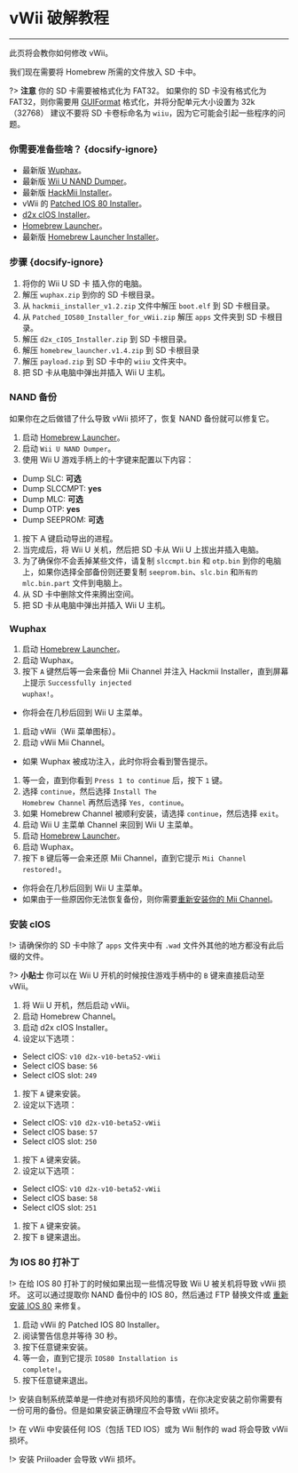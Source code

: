 # vWii 破解教程
---
此页将会教你如何修改 vWii。

我们现在需要将 Homebrew 所需的文件放入 SD 卡中。

?> **注意** 你的 SD 卡需要被格式化为 FAT32。 如果你的 SD 卡没有格式化为 FAT32，则你需要用 [GUIFormat](http://www.ridgecrop.demon.co.uk/index.htm?guiformat.htm) 格式化，并将分配单元大小设置为 32k（32768） 建议不要将 SD 卡卷标命名为 `wiiu`，因为它可能会引起一些程序的问题。

### 你需要准备些啥？ {docsify-ignore}

- 最新版 [Wuphax](http://wiiubru.com/appstore/zips/wuphax.zip)。
- 最新版 [Wii U NAND Dumper](https://github.com/koolkdev/wiiu-nanddumper/releases/latest)。
- 最新版 [HackMii Installer](https://bootmii.org/download/)。
- vWii 的 <a href="docs/files/Patched_IOS80_Installer_for_vWii.zip" download>Patched IOS 80 Installer</a>。
- <a href ="docs/files/d2x_cIOS_Installer.zip" download>d2x cIOS Installer</a>。
- [Homebrew Launcher](https://github.com/dimok789/homebrew_launcher/releases/download/1.4/homebrew_launcher.v1.4.zip)。
- 最新版 [Homebrew Launcher Installer](https://github.com/wiiu-env/homebrew_launcher_installer/releases/download/v1.4/payload.zip)。

### 步骤 {docsify-ignore}

1. 将你的 Wii U SD 卡 插入你的电脑。
1. 解压 `wuphax.zip` 到你的 SD 卡根目录。
1. 从 <code>hackmii_<wbr>installer_<wbr>v1.2<wbr>.zip</code> 文件中解压 `boot.elf` 到 SD 卡根目录。
1. 从 <code>Patched_<wbr>IOS80_<wbr>Installer_<wbr>for_<wbr>vWii<wbr>.zip</code> 解压 `apps` 文件夹到 SD 卡根目录。
1. 解压 <code>d2x_<wbr>cIOS_<wbr>Installer<wbr>.zip</code> 到 SD 卡根目录。
1. 解压 <code>homebrew_<wbr>launcher.<wbr>v1.4.zip</code> 到 SD 卡根目录
1. 解压 `payload.zip` 到 SD 卡中的 `wiiu` 文件夹中。
1. 把 SD 卡从电脑中弹出并插入 Wii U 主机。

### NAND 备份

如果你在之后做错了什么导致 vWii 损坏了，恢复 NAND 备份就可以修复它。

1. 启动 [Homebrew Launcher](vwii/browser-exploit)。
1. 启动 `Wii U NAND Dumper`。
1. 使用 Wii U 游戏手柄上的十字键来配置以下内容：
 - Dump SLC: **可选**
 - Dump SLCCMPT: **yes**
 - Dump MLC: **可选**
 - Dump OTP: **yes**
 - Dump SEEPROM: **可选**
1. 按下 A 键启动导出的进程。
1. 当完成后，将 Wii U 关机，然后把 SD 卡从 Wii U 上拔出并插入电脑。
1. 为了确保你不会丢掉某些文件，请复制 `slccmpt.bin` 和 `otp.bin` 到你的电脑上，如果你选择全部备份则还要复制 `seeprom.bin`、`slc.bin` 和`所有的 mlc.bin.part` 文件到电脑上。
1. 从 SD 卡中删除文件来腾出空间。
1. 把 SD 卡从电脑中弹出并插入 Wii U 主机。

### Wuphax

1. 启动 [Homebrew Launcher](vwii/browser-exploit)。
1. 启动 Wuphax。
1. 按下 `A` 键然后等一会来备份 Mii Channel 并注入 Hackmii Installer，直到屏幕上提示 <code>Successfully <wbr>injected <wbr>wuphax!</code>。
 - 你将会在几秒后回到 Wii U 主菜单。
1. 启动 vWii（Wii 菜单图标）。
1. 启动 vWii Mii Channel。
 - 如果 Wuphax 被成功注入，此时你将会看到警告提示。
1. 等一会，直到你看到 `Press 1 to continue` 后，按下 `1` 键。
1. 选择 `continue`，然后选择 <code>Install <wbr>The <wbr>Homebrew <wbr>Channel</code> 再然后选择 `Yes, continue`。
1. 如果 Homebrew Channel 被顺利安装，请选择 `continue`，然后选择 `exit`。
1. 启动 Wii U 主菜单 Channel 来回到 Wii U 主菜单。
1. 启动 [Homebrew Launcher](vwii/browser-exploit)。
1. 启动 Wuphax。
1. 按下 `B` 键后等一会来还原 Mii Channel，直到它提示 <code>Mii <wbr>Channel <wbr>restored!</code>。
 - 你将会在几秒后回到 Wii U 主菜单。
 - 如果由于一些原因你无法恢复备份，则你需要[重新安装你的 Mii Channel](recover-vwii-ioses-channels)。

### 安装 cIOS

!> 请确保你的 SD 卡中除了 `apps` 文件夹中有 `.wad` 文件外其他的地方都没有此后缀的文件。

?> **小贴士** 你可以在 Wii U 开机的时候按住游戏手柄中的 `B` 键来直接启动至 vWii。

1. 将 Wii U 开机，然后启动 vWii。
1. 启动 Homebrew Channel。
1. 启动 d2x cIOS Installer。
1. 设定以下选项：
 - Select cIOS: `v10 d2x-v10-beta52-vWii`
 - Select cIOS base: `56`
 - Select cIOS slot: `249`
1. 按下 `A` 键来安装。
1. 设定以下选项：
 - Select cIOS: `v10 d2x-v10-beta52-vWii`
 - Select cIOS base: `57`
 - Select cIOS slot: `250`
1. 按下 `A` 键来安装。
1. 设定以下选项：
 - Select cIOS: `v10 d2x-v10-beta52-vWii`
 - Select cIOS base: `58`
 - Select cIOS slot: `251`
1. 按下 `A` 键来安装。
1. 按下 `B` 键来退出。

### 为 IOS 80 打补丁

!> 在给 IOS 80 打补丁的时候如果出现一些情况导致 Wii U 被关机将导致 vWii 损坏。 这可以通过提取你 NAND 备份中的 IOS 80，然后通过 FTP 替换文件或 [重新安装 IOS 80](recover-vwii-ioses-channels) 来修复。

1. 启动 vWii 的 Patched IOS 80 Installer。
1. 阅读警告信息并等待 30 秒。
1. 按下任意键来安装。
1. 等一会，直到它提示 <code>IOS80 <wbr>Installation <wbr>is <wbr>complete!</code>。
1. 按下任意键来退出。

!> 安装自制系统菜单是一件绝对有损坏风险的事情，在你决定安装之前你需要有一份可用的备份。但是如果安装正确理应不会导致 vWii 损坏。

!> 在 vWii 中安装任何 IOS（包括 TED IOS）或为 Wii 制作的 wad 将会导致 vWii 损坏。

!> 安装 Priiloader 会导致 vWii 损坏。